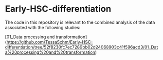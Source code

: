 # Early-HSC-differentiation
The code in this repository is relevant to the combined analysis of the data associated with the following studies:


[01_Data processing and transformation] (https://github.com/TessaSchm/Early-HSC-differentiation/tree/52f8230fc7ec7289bb02d24068903c41f596acd3/01_Data%20processing%20and%20transformation)
